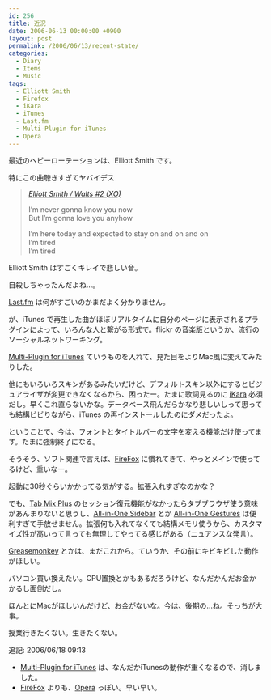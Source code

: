 ```yaml
---
id: 256
title: 近況
date: 2006-06-13 00:00:00 +0900
layout: post
permalink: /2006/06/13/recent-state/
categories:
  - Diary
  - Items
  - Music
tags:
  - Elliott Smith
  - Firefox
  - iKara
  - iTunes
  - Last.fm
  - Multi-Plugin for iTunes
  - Opera
---
```

最近のヘビーローテーションは、Elliott Smith です。
  
特にこの曲聴きすぎてヤバイデス

<!--more-->

<blockquote cite="http://www.last.fm/music/Elliott+Smith/_/Waltz%2B%25232%2B%2528XO%2529" title="Elliott Smith / Walts #2 (XO)">
  <p>
    <cite><a href="http://www.last.fm/music/Elliott+Smith/_/Waltz%2B%25232%2B%2528XO%2529" rel="external nofollow">Elliott Smith / Walts #2 (XO)</a></cite>
  </p>
  
  <p>
    I&#8217;m never gonna know you now<br /> But I&#8217;m gonna love you anyhow
  </p>
  
  <p>
    I&#8217;m here today and expected to stay on and on and on<br /> I&#8217;m tired<br /> I&#8217;m tired
  </p>
</blockquote>

Elliott Smith はすごくキレイで悲しい音。
  
自殺しちゃったんだよね…。

<a href="http://www.last.fm/user/monta-amp/" rel="external nofollow">Last.fm</a> は何がすごいのかまだよく分かりません。
  
が、iTunes で再生した曲がほぼリアルタイムに自分のページに表示されるプラグインによって、いろんな人と繋がる形式で。flickr の音楽版というか、流行のソーシャルネットワーキング。

<a href="http://www.aqua-soft.org/board/showthread.php?t=32733" rel="external nofollow">Multi-Plugin for iTunes</a> ていうものを入れて、見た目をよりMac風に変えてみたりした。
  
他にもいろいろスキンがあるみたいだけど、デフォルトスキン以外にするとビジュアライザが変更できなくなるから、困ったー。たまに歌詞見るのに [iKara](http://nebo.seesaa.net/) 必須だし。早くこれ直らないかな。データベース飛んだらかなり悲しいしって思っても結構ビビりながら、iTunes の再インストールしたのにダメだったよ。
  
ということで、今は、フォントとタイトルバーの文字を変える機能だけ使ってます。たまに強制終了になる。

そうそう、ソフト関連で言えば、<a href="http://www.mozilla-japan.org/products/firefox/central" rel="external nofollow">FireFox</a> に慣れてきて、やっとメインで使ってるけど、重いなー。
  
起動に30秒ぐらいかかってる気がする。拡張入れすぎなのかな？
  
でも、<a href="http://tmp.garyr.net/" rel="external nofollow">Tab Mix Plus</a> のセッション復元機能がなかったらタブブラウザ使う意味があんまりないと思うし、<a href="http://firefox.exxile.net/index.php" rel="external nofollow">All-in-One Sidebar</a> とか <a href="http://perso.orange.fr/marc.boullet/ext/extensions-en.html" rel="external nofollow">All-in-One Gestures</a> は便利すぎて手放せません。拡張何も入れてなくても結構メモリ使うから、カスタマイズ性が高いって言っても無理してやってる感じがある（ニュアンスな発言）。
  
<a href="http://greasemonkey.mozdev.org/" rel="external nofollow">Greasemonkey</a> とかは、まだこれから。ていうか、その前にキビキビした動作がほしい。

パソコン買い換えたい。CPU置換とかもあるだろうけど、なんだかんだお金かかるし面倒だし。
  
ほんとにMacがほしいんだけど、お金がないな。今は、後期の…ね。そっちが大事。

授業行きたくない。生きたくない。

追記: 2006/06/18 09:13

  * <a href="http://www.aqua-soft.org/board/showthread.php?t=32733" rel="external nofollow">Multi-Plugin for iTunes</a> は、なんだかiTunesの動作が重くなるので、消しました。
  * <a href="http://www.mozilla-japan.org/products/firefox/central" rel="external nofollow">FireFox</a> よりも、<a href="http://www.jp.opera.com/" rel="external nofollow">Opera</a> っぽい。早い早い。

